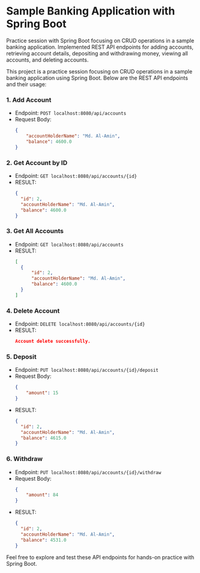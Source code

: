 # Sample Banking Application with Spring Boot

Practice session with Spring Boot focusing on CRUD operations in a sample banking application. Implemented REST API endpoints for adding accounts, retrieving account details, depositing and withdrawing money, viewing all accounts, and deleting accounts.


This project is a practice session focusing on CRUD operations in a sample banking application using Spring Boot. Below are the REST API endpoints and their usage:

### 1. Add Account
- Endpoint: `POST localhost:8080/api/accounts`
- Request Body:
  ```json
  {
      "accountHolderName": "Md. Al-Amin",
      "balance": 4600.0
  }
  ```

### 2. Get Account by ID
- Endpoint: `GET localhost:8080/api/accounts/{id}`
- RESULT:
  ```json
  {
    "id": 2,
    "accountHolderName": "Md. Al-Amin",
    "balance": 4600.0
  }
  ```

### 3. Get All Accounts
- Endpoint: `GET localhost:8080/api/accounts`
- RESULT:
  ```json
  [
    {
        "id": 2,
        "accountHolderName": "Md. Al-Amin",
        "balance": 4600.0
    }
  ]
  ```

### 4. Delete Account
- Endpoint: `DELETE localhost:8080/api/accounts/{id}`
- RESULT:
  ```json
  Account delete successfully.
  ```

### 5. Deposit
- Endpoint: `PUT localhost:8080/api/accounts/{id}/deposit`
- Request Body:
  ```json
  {
      "amount": 15
  }
  ```
- RESULT:
  ```json
  {
    "id": 2,
    "accountHolderName": "Md. Al-Amin",
    "balance": 4615.0
  }
  ```

### 6. Withdraw
- Endpoint: `PUT localhost:8080/api/accounts/{id}/withdraw`
- Request Body:
  ```json
  {
      "amount": 84
  }
  ```
- RESULT:
  ```json
  {
    "id": 2,
    "accountHolderName": "Md. Al-Amin",
    "balance": 4531.0
  }
  ```

Feel free to explore and test these API endpoints for hands-on practice with Spring Boot.

